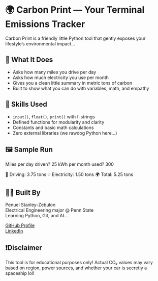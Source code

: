 # 🌍 Carbon Print — Your Terminal Emissions Tracker 

Carbon Print is a friendly little Python tool that gently exposes your lifestyle’s environmental impact...

## 🎯 What It Does

- Asks how many miles you drive per day  
- Asks how much electricity you use per month  
- Gives you a clean little summary in metric tons of carbon  
- Built to show what you can do with variables, math, and empathy

## 🧪 Skills Used

- `input()`, `float()`, `print()` with f-strings  
- Defined functions for modularity and clarity  
- Constants and basic math calculations  
- Zero external libraries (we rawdog Python here...)

## 🖼️ Sample Run
Miles per day driven? 25
kWh per month used? 300

🚗 Driving: 3.75 tons
💡 Electricity: 1.50 tons
🌍 Total: 5.25 tons


## 👨‍💻 Built By

Penuel Stanley-Zebulon  
Electrical Engineering major @ Penn State  
Learning Python, Git, and AI...

[GitHub Profile](https://github.com/iampenuel)  
[LinkedIn](https://www.linkedin.com/inpenuel-stanley-zebulon)

## ❗️Disclaimer
This tool is for educational purposes only! Actual CO₂ values may vary based on region, power sources, and whether your car is secretly a spaceship lol!
